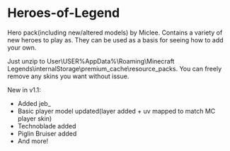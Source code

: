 # Heroes-of-Legend
Hero pack(including new/altered models) by Miclee. Contains a variety of new heroes to play as. They can be used as a basis for seeing how to add your own. 

Just unzip to User\USER%AppData%\Roaming\Minecraft Legends\internalStorage\premium_cache\resource_packs. You can freely remove any skins you want without issue.

New in v1.1:
- Added jeb_
- Basic player model updated(layer added + uv mapped to match MC player skin)
- Technoblade added
- Piglin Bruiser added
- And more!
